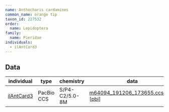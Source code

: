 ```yaml
---
name: Anthocharis cardamines
common_name: orange tip
taxon_id: 227532
order:
  name: Lepidoptera
family:
  name: Pieridae
individuals:
  - ilAntCard3
---
```


## Data

| individual | type       | chemistry      | data |
| ---------- | ---------- | -------------- | ---- |
| [ilAntCard3](../individuals/ilAntCard3.md) | PacBio CCS | S/P4-C2/5.0-8M | [m64094_191206_173655.ccs.bam](https://darwin.cog.sanger.ac.uk/insects/Anthocharis_cardamines/ilAntCard3/genomic_data/pacbio/m64094_191206_173655.ccs.bam) [[pbi](https://darwin.cog.sanger.ac.uk/insects/Anthocharis_cardamines/ilAntCard3/genomic_data/pacbio/m64094_191206_173655.ccs.bam.pbi)]|

